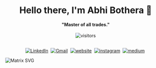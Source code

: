 <p>
  <h1 align="center"><b>Hello there, I'm Abhi Bothera 👋</b></h1>
</p>

<p>
  <h4 align="center"><b>"Master of all trades."</b></h4>
</p>

<p align="center">
    <img align="center" alt="visitors" src="https://gpvc.arturio.dev/abhibothera" />
</p>

<p align="center">
<br>
<a href="https://www.linkedin.com/in/abhibothera" target="_blank"><img src="https://img.shields.io/badge/linkedin-%230077B5.svg?&style=for-the-badge&logo=linkedin&logoColor=white" alt="LinkedIn" /></a>&nbsp;
<a href="mailto:bothera.abhi@gmail.com" target="_blank"><img src="https://img.shields.io/badge/gmail-%23D14836.svg?&style=for-the-badge&logo=gmail&logoColor=white" alt="Gmail"/></a>&nbsp;
<a href="https://abhibothera.github.io/" target="_blank"><img src="https://img.shields.io/badge/Website-0038FE?style=for-the-badge&logo=globe&logoColor=white" alt="website"/></a>&nbsp;
<a href="https://www.instagram.com/abhibothera/" target="_blank"><img src="https://img.shields.io/badge/Instagram-E4405F?style=for-the-badge&logo=instagram&logoColor=white" alt="instagram"/></a>&nbsp;
<a href="https://abhibothera.medium.com" target="_blank"><img src="https://img.shields.io/badge/Medium-F0F0F0?style=for-the-badge&logo=medium&logoColor=black" alt="medium"/></a>&nbsp;
<br>

![Matrix SVG](https://raw.githubusercontent.com/rodrigograca31/rodrigograca31/master/matrix.svg)
<br>


[linkedin]: https://www.linkedin.com/in/abhibothera/
